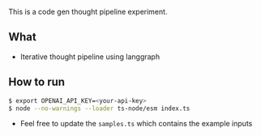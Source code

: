 This is a code gen thought pipeline experiment.

## What
- Iterative thought pipeline using langgraph

## How to run
```bash
$ export OPENAI_API_KEY=<your-api-key>
$ node --no-warnings --loader ts-node/esm index.ts
```

- Feel free to update the `samples.ts` which contains the example inputs